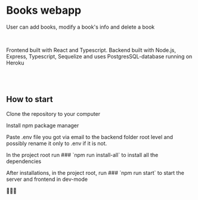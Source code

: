 <h1>Books webapp</h1>
<p>User can add books, modify a book's info and delete a book</p>
<br>
<p>Frontend built with React and Typescript. Backend built with Node.js, Express, Typescript, Sequelize and uses PostgresSQL-database running on Heroku</p>
<br>
<br>
<h2>How to start</h2>
<p>Clone the repository to your computer</p>
<p>Install npm package manager</p>
<p>Paste .env file you got via email to the backend folder root level and possibly rename it only to .env if it is not.</p>
<p>In the project root run ### `npm run install-all` to install all the dependencies</p>
<p>After installations, in the project root, run ### `npm run start` to start the server and frontend in dev-mode</p>
<p>👨🏻‍💻</p>
